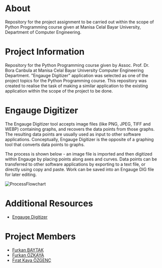 # About
Repository for the project assignment to be carried out within the scope of Python Programming course given at Manisa Celal Bayar University, Department of Computer Engineering.

# Project Information
Repository for the Python Programming course given by Assoc. Prof. Dr. Bora Canbula at Manisa Celal Bayar University Computer Engineering Department. "Engauge Digitizer" application was selected as one of the project topics for the Python Programming course. This repository was created to realise the task of making a similar application to the existing application within the scope of the project to be done.

# Engauge Digitizer
The Engauge Digitizer tool accepts image files (like PNG, JPEG, TIFF and WEBP) containing graphs, and recovers the data points from those graphs. The resulting data points are usually used as input to other software applications. Conceptually, Engauge Digitizer is the opposite of a graphing tool that converts data points to graphs.

The process is shown below - an image file is imported and then digitized within Engauge by placing points along axes and curves. Data points can be transferred to other software applications by exporting to a text file, or directly using copy and paste. Work can be saved into an Engauge DIG file for later editing.

![ProcessFlowchart](https://github.com/FurkanBaytak/EngaugeDigitizer/assets/91830994/09cf490a-e135-40d2-95bf-b12cb53f8c44)

# Additional Resources
- [Engauge Digitizer](https://markummitchell.github.io/engauge-digitizer/)

# Project Members
- [Furkan BAYTAK](https://github.com/FurkanBaytak)
- [Furkan ÖZKAYA](https://github.com/Elhier0)
- [Fırat Kaya ÖZGENÇ](https://github.com/kayaozg)
